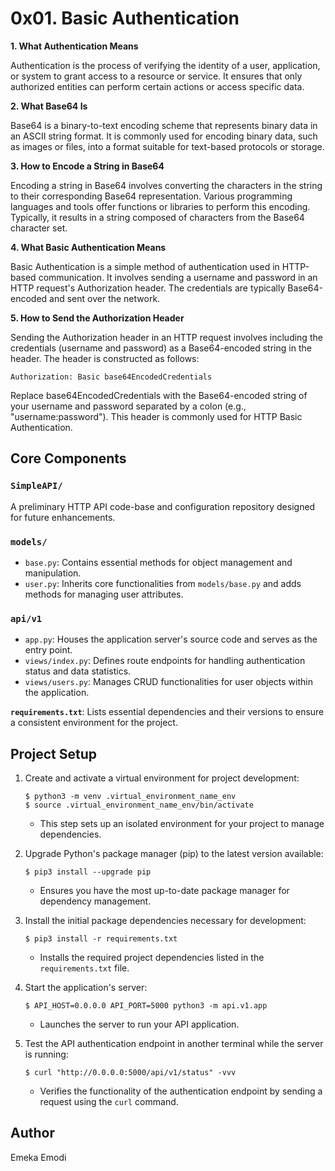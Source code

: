 # 0x01. Basic Authentication

**1. What Authentication Means**

Authentication is the process of verifying the identity of a user, application, or system to grant access to a resource or service. It ensures that only authorized entities can perform certain actions or access specific data.

**2. What Base64 Is**

Base64 is a binary-to-text encoding scheme that represents binary data in an ASCII string format. It is commonly used for encoding binary data, such as images or files, into a format suitable for text-based protocols or storage.

**3. How to Encode a String in Base64**

Encoding a string in Base64 involves converting the characters in the string to their corresponding Base64 representation. Various programming languages and tools offer functions or libraries to perform this encoding. Typically, it results in a string composed of characters from the Base64 character set.

**4. What Basic Authentication Means**

Basic Authentication is a simple method of authentication used in HTTP-based communication. It involves sending a username and password in an HTTP request's Authorization header. The credentials are typically Base64-encoded and sent over the network.

**5. How to Send the Authorization Header**

Sending the Authorization header in an HTTP request involves including the credentials (username and password) as a Base64-encoded string in the header. The header is constructed as follows:
```shell
Authorization: Basic base64EncodedCredentials
```
Replace base64EncodedCredentials with the Base64-encoded string of your username and password separated by a colon (e.g., "username:password"). This header is commonly used for HTTP Basic Authentication.

## Core Components

### `SimpleAPI/`

A preliminary HTTP API code-base and configuration repository designed for future enhancements.

### `models/`

- `base.py`: Contains essential methods for object management and manipulation.
- `user.py`: Inherits core functionalities from `models/base.py` and adds methods for managing user attributes.

### `api/v1`

- `app.py`: Houses the application server's source code and serves as the entry point.
- `views/index.py`: Defines route endpoints for handling authentication status and data statistics.
- `views/users.py`: Manages CRUD functionalities for user objects within the application.

**`requirements.txt`**: Lists essential dependencies and their versions to ensure a consistent environment for the 
project.

## Project Setup

1. Create and activate a virtual environment for project development:
    ```shell
    $ python3 -m venv .virtual_environment_name_env
    $ source .virtual_environment_name_env/bin/activate
    ```
   - This step sets up an isolated environment for your project to manage dependencies.

2. Upgrade Python's package manager (pip) to the latest version available:
    ```shell
    $ pip3 install --upgrade pip
    ```
   - Ensures you have the most up-to-date package manager for dependency management.

3. Install the initial package dependencies necessary for development:
    ```shell
    $ pip3 install -r requirements.txt
    ```
   - Installs the required project dependencies listed in the `requirements.txt` file.

4. Start the application's server:
    ```shell
    $ API_HOST=0.0.0.0 API_PORT=5000 python3 -m api.v1.app
    ```
   - Launches the server to run your API application.

5. Test the API authentication endpoint in another terminal while the server is running:
    ```shell
    $ curl "http://0.0.0.0:5000/api/v1/status" -vvv
    ```
   - Verifies the functionality of the authentication endpoint by sending a request using the `curl` command.

## Author
Emeka Emodi
